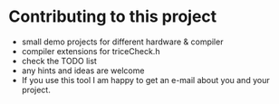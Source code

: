 # Contributing to this project

- small demo projects for different hardware & compiler
- compiler extensions for triceCheck.h
- check the TODO list
- any hints and ideas are welcome
- If you use this tool I am happy to get an e-mail about you and your project.
